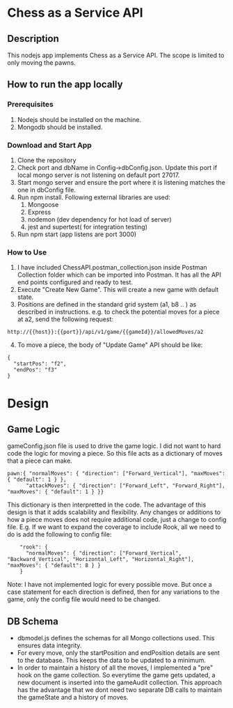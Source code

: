 # Chess as a Service API

## Description

This nodejs app implements Chess as a Service API. The scope is limited to only moving the pawns.

## How to run the app locally

### Prerequisites

1. Nodejs should be installed on the machine.
1. Mongodb should be installed.

### Download and Start App

1. Clone the repository
1. Check port and dbName in Config->dbConfig.json. Update this port if local mongo server is not listening on default port 27017.
1. Start mongo server and ensure the port where it is listening matches the one in dbConfig file.
1. Run npm install. Following external libraries are used:
   1. Mongoose
   1. Express
   1. nodemon (dev dependency for hot load of server)
   1. jest and supertest( for integration testing)
1. Run npm start (app listens are port 3000)

### How to Use

1. I have included ChessAPI.postman_collection.json inside Postman Collection folder which can be imported into Postman. It has all the API end points configured and ready to test.
2. Execute "Create New Game". This will create a new game with default state.
3. Positions are defined in the standard grid system (a1, b8 .. ) as described in instructions. e.g. to check the potential moves for a piece at a2, send the following request:

```
http://{{host}}:{{port}}/api/v1/game/{{gameId}}/allowedMoves/a2
```

4. To move a piece, the body of "Update Game" API should be like:

```
{
  "startPos": "f2",
  "endPos": "f3"
}
```

# Design

## Game Logic

gameConfig.json file is used to drive the game logic. I did not want to hard code the logic for moving a piece. So this file acts as a dictionary of moves that a piece can make.

```
pawn:{ "normalMoves": { "direction": ["Forward_Vertical"], "maxMoves": { "default": 1 } },
      "attackMoves": { "direction": ["Forward_Left", "Forward_Right"], "maxMoves": { "default": 1 } }}
```

This dictionary is then interpretted in the code. The advantage of this design is that it adds scalability and flexibility. Any changes or additions to how a piece moves does not require additional code, just a change to config file. E.g. If we want to expand the coverage to include Rook, all we need to do is add the following to config file:

```
    "rook": {
      "normalMoves": { "direction": ["Forward_Vertical", "Backward_Vertical", "Horizontal_Left", "Horizontal_Right"], "maxMoves": { "default": 8 } }
    }
```

Note: I have not implemented logic for every possible move. But once a case statement for each direction is defined, then for any variations to the game, only the config file would need to be changed.

## DB Schema

- dbmodel.js defines the schemas for all Mongo collections used. This ensures data integrity.
- For every move, only the startPosition and endPosition details are sent to the database. This keeps the data to be updated to a minimum.
- In order to maintain a history of all the moves, I implemented a "pre" hook on the game collection. So everytime the game gets updated, a new document is inserted into the gameAudit collection. This approach has the advantage that we dont need two separate DB calls to maintain the gameState and a history of moves.
